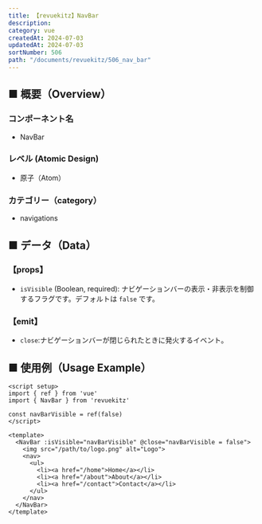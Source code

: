 ```yaml
---
title: 【revuekitz】NavBar
description: 
category: vue
createdAt: 2024-07-03
updatedAt: 2024-07-03
sortNumber: 506
path: "/documents/revuekitz/506_nav_bar"
---
```


<nuxt-content-wrapper>

## ■ 概要（Overview）
### コンポーネント名
- NavBar

### レベル (Atomic Design)
- 原子（Atom）

### カテゴリー（category）
- navigations

## ■ データ（Data）

### 【props】
- `isVisible` (Boolean, required): ナビゲーションバーの表示・非表示を制御するフラグです。デフォルトは `false` です。

### 【emit】
- `close`:ナビゲーションバーが閉じられたときに発火するイベント。

## ■ 使用例（Usage Example）

```vue
<script setup>
import { ref } from 'vue'
import { NavBar } from 'revuekitz'

const navBarVisible = ref(false)
</script>

<template>
  <NavBar :isVisible="navBarVisible" @close="navBarVisible = false">
    <img src="/path/to/logo.png" alt="Logo">
    <nav>
      <ul>
        <li><a href="/home">Home</a></li>
        <li><a href="/about">About</a></li>
        <li><a href="/contact">Contact</a></li>
      </ul>
    </nav>
  </NavBar>
</template>

```

</nuxt-content-wrapper>